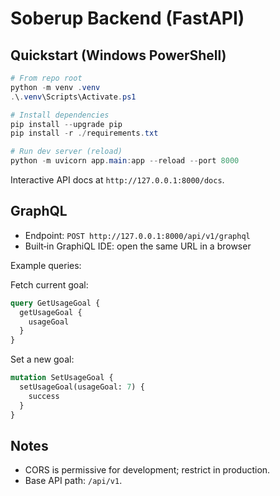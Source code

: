 # Soberup Backend (FastAPI)

## Quickstart (Windows PowerShell)

```powershell
# From repo root
python -m venv .venv
.\.venv\Scripts\Activate.ps1

# Install dependencies
pip install --upgrade pip
pip install -r ./requirements.txt

# Run dev server (reload)
python -m uvicorn app.main:app --reload --port 8000
```

Interactive API docs at `http://127.0.0.1:8000/docs`.

## GraphQL
- Endpoint: `POST http://127.0.0.1:8000/api/v1/graphql`
- Built‑in GraphiQL IDE: open the same URL in a browser

Example queries:

Fetch current goal:
```graphql
query GetUsageGoal {
  getUsageGoal {
    usageGoal
  }
}
```

Set a new goal:
```graphql
mutation SetUsageGoal {
  setUsageGoal(usageGoal: 7) {
    success
  }
}
```

## Notes
- CORS is permissive for development; restrict in production.
- Base API path: `/api/v1`.

